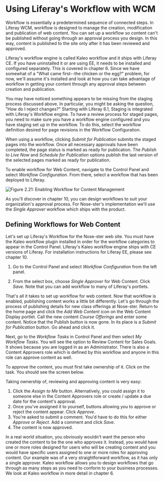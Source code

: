 # Using Liferay's Workflow with WCM [](id=using-liferays-workflow-with-wcm)

Workflow is essentially a predetermined sequence of connected steps. In Liferay
WCM, workflow is designed to manage the creation, modification and publication
of web content. You can set up a workflow so content can't be published without
going through an approval process you design. In this way, content is published
to the site only after it has been reviewed and approved.

Liferay's workflow engine is called Kaleo workflow and it ships with Liferay CE.
If you have uninstalled it or are using EE, it needs to be installed and
configured separately. This is covered in chapter 6. Since we have somewhat of a
"What came first--the chicken or the egg?" problem, for now, we'll assume it's
installed and look at how you can take advantage of workflow in getting your
content through any approval steps between creation and publication.

You may have noticed something appears to be missing from the staging process
discussed above. In particular, you might be asking the question, "How do I
reject changes?" Starting with Liferay 6.1, Staging is integrated with Liferay's
Workflow engine. To have a review process for staged pages, you need to make
sure you have a workflow engine configured and you have staging set up in the
workflow. To do this, select the workflow definition desired for page revisions
in the Workflow Configuration. 

When using a workflow, clicking *Submit for Publication* submits the staged
pages into the workflow. Once all necessary approvals have been completed, the
page status is marked as ready for publication. The *Publish to Live Now* and
*Schedule for Publication* options publish the last version of the selected
pages marked as ready for publication.

To enable workflow for Web Content, navigate to the Control Panel and select
*Workflow Configuration*. From there, select a workflow that has been deployed
to Liferay.

![Figure 2.21: Enabling Workflow for Content
Management](../../images/04-web-content-workflow-config.png)

As you'll discover in chapter 10, you can design workflows to suit your
organization's approval process. For Nose-ster's implementation we'll use the
*Single Approver* workflow which ships with the product.

## Defining Workflows for Web Content [](id=defining-workflows-for-web-content)

Let's set up Liferay's Workflow for the Nose-ster web site. You must have the
Kaleo workflow plugin installed in order for the workflow categories to appear
in the Control Panel. Liferay's Kaleo workflow engine ships with CE versions of
Liferay. For installation instructions for Liferay EE, please see chapter 10.

1.  Go to the Control Panel and select *Workflow Configuration* from the left
    panel.

2.  From the select box, choose *Single Approver* for Web Content. Click *Save.*
    Note that you can add workflow to many of Liferay's portlets.

That's all it takes to set up workflow for web content. Now that workflow is
enabled, publishing content works a little bit differently. Let's go through the
process of publishing details for new class offerings at Nose-ster. Return to
the home page and click the *Add Web Content* icon on the Web Content Display
portlet. Call the new content *Course Offerings* and enter some content. Notice
that the Publish button is now gone. In its place is a *Submit for Publication*
button. Go ahead and click it.

Next, go to the *Workflow Tasks* in Control Panel and then select *My Workflow
Tasks*. You will see the option to Review Content for Sales Goals. It shows
because you are logged in as an Administrator. There is also a Content Approvers
role which is defined by this workflow and anyone in this role can approve
content as well.

To approve the content, you must first take ownership of it. Click on the task.
You should see the screen below.

Taking ownership of, reviewing and approving content is very easy:

1.  Click the *Assign to Me* button. Alternatively, you could assign it to
    someone else in the Content Approvers role or create / update a due date for
    the content's approval.
2.  Once you've assigned it to yourself, buttons allowing you to approve or
    reject the content appear. Click *Approve*.
3.  You're asked to submit a comment. You'd have to do this for either *Approve*
    or *Reject*. Add a comment and click *Save*.
4.  The content is now approved.

In a real world situation, you obviously wouldn't want the person who created
the content to be the one who approves it. Instead, you would have one or more
roles designed for users who will be creating content and you would have
specific users assigned to one or more roles for approving content. Our example
was of a very straightforward workflow, as it has only a single approver. Kaleo
workflow allows you to design workflows that go through as many steps as you
need to conform to your business processes. We look at Kaleo workflow in more
detail in chapter 6.
